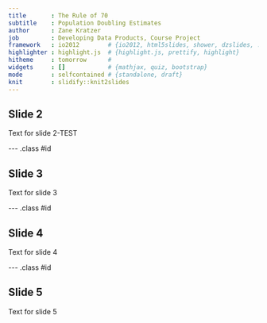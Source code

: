 ```yaml
---
title       : The Rule of 70
subtitle    : Population Doubling Estimates
author      : Zane Kratzer
job         : Developing Data Products, Course Project
framework   : io2012        # {io2012, html5slides, shower, dzslides, ...}
highlighter : highlight.js  # {highlight.js, prettify, highlight}
hitheme     : tomorrow      # 
widgets     : []            # {mathjax, quiz, bootstrap}
mode        : selfcontained # {standalone, draft}
knit        : slidify::knit2slides
---
```


## Slide 2

Text for slide 2-TEST

--- .class #id 

## Slide 3

Text for slide 3

--- .class #id 

## Slide 4

Text for slide 4

--- .class #id 

## Slide 5

Text for slide 5

